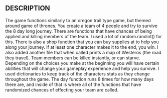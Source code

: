 ## DESCRIPTION

The game functions similarly to an oregon trail type game, but themed around game of thrones. You create a
team of 4 people and try to survive the 8 day long journey. There are functions that have chances of being applied 
and killing members of the team. I used a lot of random.randint() for this. There is also a shop 
function that you can buy supplies at to help you along your journey. If at least one character makes it 
to the end, you win. I also added another file that when called prints a map of Westeros (the road they travel).
Team members can be killed instantly, or can starve. Depending on the choices you make at the beginning you will
have certain abilities that will change your gameplay experience and help you survive. 
I used dictionaries to keep track of the characters stats as they change throughout the game. The day function runs 
8 times for how many days there are, and inside of that is where all of the functions that have randomized chances 
of effecting your team are called. 
